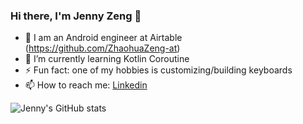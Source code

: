 ### Hi there, I'm Jenny Zeng 👋

- 🔭 I am an Android engineer at Airtable (https://github.com/ZhaohuaZeng-at)
- 🌱 I’m currently learning Kotlin Coroutine
-  ⚡ Fun fact: one of my hobbies is customizing/building keyboards
- 📫 How to reach me: [Linkedin](https://www.linkedin.com/in/zhaohua-jenny-zeng)
  
![Jenny's GitHub stats](https://github-readme-stats.vercel.app/api?username=jennyzeng&count_private=true&show_icons=true&theme=radical&hide=contribs,prs)

